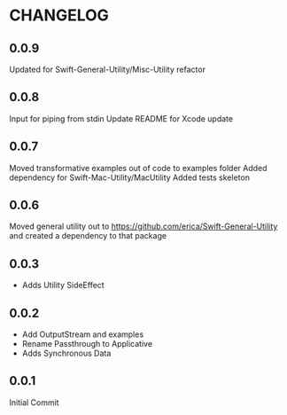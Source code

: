 # CHANGELOG

## 0.0.9
Updated for Swift-General-Utility/Misc-Utility refactor

## 0.0.8
Input for piping from stdin
Update README for Xcode update

## 0.0.7
Moved transformative examples out of code to examples folder
Added dependency for Swift-Mac-Utility/MacUtility
Added tests skeleton

## 0.0.6

Moved general utility out to https://github.com/erica/Swift-General-Utility and created a dependency to that package

## 0.0.3

* Adds Utility SideEffect

## 0.0.2

* Add OutputStream and examples
* Rename Passthrough to Applicative
* Adds Synchronous Data

## 0.0.1

Initial Commit

